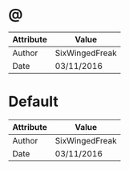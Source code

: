 # @
| Attribute | Value |
| ---  | ---     |
| Author | SixWingedFreak |
| Date | 03/11/2016 |
# Default
| Attribute | Value |
| ---  | ---     |
| Author | SixWingedFreak |
| Date | 03/11/2016 |
